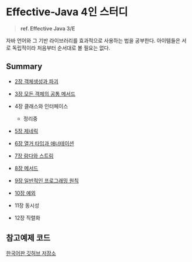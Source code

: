 # Effective-Java 4인 스터디

> __ref. Effective Java 3/E__

자바 언어와 그 기반 라이브러리를 효과적으로 사용하는 법을 공부한다. 아이템들은 서로 독립적이라 처음부터 순서대로 볼 필요는 없다.

## Summary

- [2장 객체생성과 파괴](/Summary/2장_객체생성과_파괴.md)

- [3장 모든 객체의 공통 메서드](/Summary/3장_모든_객체의_공통_메서드.md)
- 4장 클래스와 인터페이스
    - 정리중
- [5장 제네릭](/Summary/5장_제네릭.md)

- [6장 열거 타입과 애너테이션](/Summary/6장_열거_타입과_애너테이션.md)

- [7장 람다와 스트림](/Summary/7장_람다와_스트림.md)

- [8장 메서드](/Summary/8장_메서드.md)

- [9장 일반적인 프로그래밍 원칙](/Summary/9장_일반적인_프로그래밍_원칙.md)

- [10장 예외](/Summary/10장_예외.md)

- 11장 동시성

- 12장 직렬화

## 참고예제 코드

[한국어판 깃허브 저장소](https://git.io/fAm6s)
